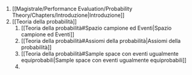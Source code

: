 1. [[Magistrale/Performance Evaluation/Probability Theory/Chapters/Introduzione|Introduzione]]
2. [[Teoria della probabilità]]
	1. [[Teoria della probabilità#Spazio campione ed Eventi|Spazio campione ed Eventi]]
	2. [[Teoria della probabilità#Assiomi della probabilità|Assiomi della probabilità]]
	3. [[Teoria della probabilità#Sample space con eventi ugualmente equiprobabili|Sample space con eventi ugualmente equiprobabili]]
	4. 